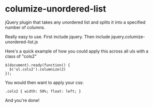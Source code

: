 columize-unordered-list
=======================

jQuery plugin that takes any unordered list and splits it into a specified number of columns. 

Really easy to use. First include jquery. Then include jquery.columize-unordered-list.js

Here's a quick example of how you could apply this across all uls with a class of "cols2"

    $(document).ready(function() {
      $('ul.cols2').columnize(2)
    });

You would then want to apply your css: 

    .cols2 { width: 50%; float: left; }
    
And you're done!
